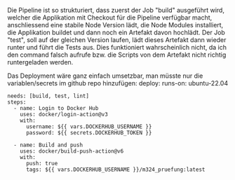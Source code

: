 Die Pipeline ist so strukturiert, dass zuerst der Job "build" ausgeführt wird, welcher die Applikation mit Checkout für die Pipeline verfügbar macht, anschliessend eine stabile Node Version lädt, die Node Modules installiert, die Applikation buildet und dann noch ein Artefakt davon hochlädt.
Der Job "test", soll auf der gleichen Version laufen, lädt dieses Artefakt dann wieder runter und führt die Tests aus. Dies funktioniert wahrscheinlich nicht, da ich den command falsch aufrufe bzw. die Scripts von dem Artefakt nicht richtig runtergeladen werden.

Das Deployment wäre ganz einfach umsetzbar, man müsste nur die variablen/secrets im github repo hinzufügen:
deploy:
runs-on: ubuntu-22.04

    needs: [build, test, lint]
    steps:
      - name: Login to Docker Hub
        uses: docker/login-action@v3
        with:
          username: ${{ vars.DOCKERHUB_USERNAME }}
          password: ${{ secrets.DOCKERHUB_TOKEN }}

      - name: Build and push
        uses: docker/build-push-action@v6
        with:
          push: true
          tags: ${{ vars.DOCKERHUB_USERNAME }}/m324_pruefung:latest
